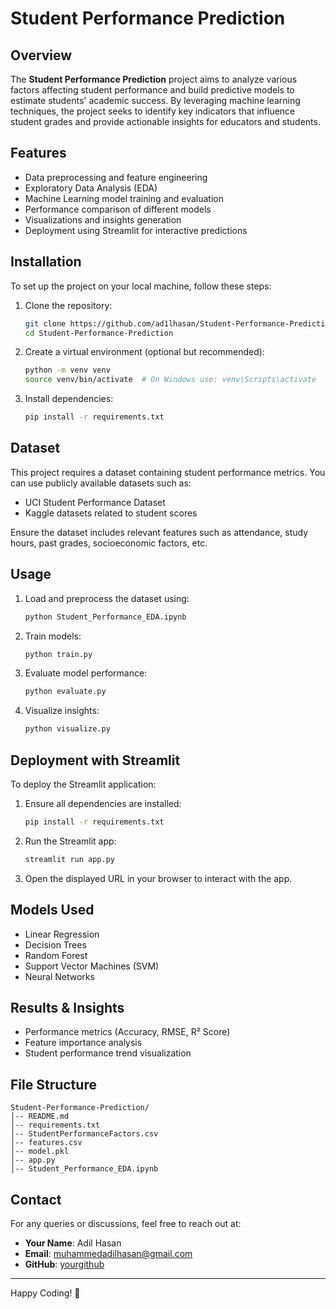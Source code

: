# Student Performance Prediction

## Overview
The **Student Performance Prediction** project aims to analyze various factors affecting student performance and build predictive models to estimate students' academic success. By leveraging machine learning techniques, the project seeks to identify key indicators that influence student grades and provide actionable insights for educators and students.

## Features
- Data preprocessing and feature engineering
- Exploratory Data Analysis (EDA)
- Machine Learning model training and evaluation
- Performance comparison of different models
- Visualizations and insights generation
- Deployment using Streamlit for interactive predictions

## Installation
To set up the project on your local machine, follow these steps:

1. Clone the repository:
   ```bash
   git clone https://github.com/ad1lhasan/Student-Performance-Prediction.git
   cd Student-Performance-Prediction
   ```
2. Create a virtual environment (optional but recommended):
   ```bash
   python -m venv venv
   source venv/bin/activate  # On Windows use: venv\Scripts\activate
   ```
3. Install dependencies:
   ```bash
   pip install -r requirements.txt
   ```

## Dataset
This project requires a dataset containing student performance metrics. You can use publicly available datasets such as:
- UCI Student Performance Dataset
- Kaggle datasets related to student scores

Ensure the dataset includes relevant features such as attendance, study hours, past grades, socioeconomic factors, etc.

## Usage
1. Load and preprocess the dataset using:
   ```python
   python Student_Performance_EDA.ipynb
   ```
2. Train models:
   ```python
   python train.py
   ```
3. Evaluate model performance:
   ```python
   python evaluate.py
   ```
4. Visualize insights:
   ```python
   python visualize.py
   ```

## Deployment with Streamlit
To deploy the Streamlit application:
1. Ensure all dependencies are installed:
   ```bash
   pip install -r requirements.txt
   ```
2. Run the Streamlit app:
   ```bash
   streamlit run app.py
   ```
3. Open the displayed URL in your browser to interact with the app.

## Models Used
- Linear Regression
- Decision Trees
- Random Forest
- Support Vector Machines (SVM)
- Neural Networks

## Results & Insights
- Performance metrics (Accuracy, RMSE, R² Score)
- Feature importance analysis
- Student performance trend visualization

## File Structure
```
Student-Performance-Prediction/
│-- README.md
│-- requirements.txt
│-- StudentPerformanceFactors.csv
│-- features.csv
│-- model.pkl
│-- app.py
│-- Student_Performance_EDA.ipynb
```


## Contact
For any queries or discussions, feel free to reach out at:
- **Your Name**: Adil Hasan
- **Email**: muhammedadilhasan@gmail.com
- **GitHub**: [yourgithub](https://github.com/ad1lhasan)

---

Happy Coding! 🚀

